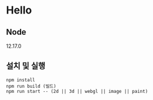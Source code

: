 # Hello



## Node

12.17.0




## 설치 및 실행


    npm install
    npm run build (빌드)
    npm run start -- (2d || 3d || webgl || image || paint)


​    


